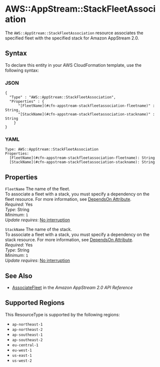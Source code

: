 # AWS::AppStream::StackFleetAssociation<a name="aws-resource-appstream-stackfleetassociation"></a>

The `AWS::AppStream::StackFleetAssociation` resource associates the specified fleet with the specified stack for Amazon AppStream 2\.0\.

## Syntax<a name="aws-resource-appstream-stackfleetassociation-syntax"></a>

To declare this entity in your AWS CloudFormation template, use the following syntax:

### JSON<a name="aws-resource-appstream-stackfleetassociation-syntax.json"></a>

```
{
  "Type" : "AWS::AppStream::StackFleetAssociation",
  "Properties" : {
      "[FleetName](#cfn-appstream-stackfleetassociation-fleetname)" : String,
      "[StackName](#cfn-appstream-stackfleetassociation-stackname)" : String
    }
}
```

### YAML<a name="aws-resource-appstream-stackfleetassociation-syntax.yaml"></a>

```
Type: AWS::AppStream::StackFleetAssociation
Properties: 
  [FleetName](#cfn-appstream-stackfleetassociation-fleetname): String
  [StackName](#cfn-appstream-stackfleetassociation-stackname): String
```

## Properties<a name="aws-resource-appstream-stackfleetassociation-properties"></a>

`FleetName`  <a name="cfn-appstream-stackfleetassociation-fleetname"></a>
The name of the fleet\.  
To associate a fleet with a stack, you must specify a dependency on the fleet resource\. For more information, see [DependsOn Attribute](https://docs.aws.amazon.com/AWSCloudFormation/latest/UserGuide/aws-attribute-dependson.html)\.  
*Required*: Yes  
*Type*: String  
*Minimum*: `1`  
*Update requires*: [No interruption](https://docs.aws.amazon.com/AWSCloudFormation/latest/UserGuide/using-cfn-updating-stacks-update-behaviors.html#update-no-interrupt)

`StackName`  <a name="cfn-appstream-stackfleetassociation-stackname"></a>
The name of the stack\.  
To associate a fleet with a stack, you must specify a dependency on the stack resource\. For more information, see [DependsOn Attribute](https://docs.aws.amazon.com/AWSCloudFormation/latest/UserGuide/aws-attribute-dependson.html)\.  
*Required*: Yes  
*Type*: String  
*Minimum*: `1`  
*Update requires*: [No interruption](https://docs.aws.amazon.com/AWSCloudFormation/latest/UserGuide/using-cfn-updating-stacks-update-behaviors.html#update-no-interrupt)

## See Also<a name="aws-resource-appstream-stackfleetassociation--seealso"></a>
+  [AssociateFleet](https://docs.aws.amazon.com/appstream2/latest/APIReference/API_AssociateFleet.html) in the *Amazon AppStream 2\.0 API Reference* 

## Supported Regions

This ResourceType is supported by the following regions:

- `ap-northeast-1`
- `ap-northeast-2`
- `ap-southeast-1`
- `ap-southeast-2`
- `eu-central-1`
- `eu-west-1`
- `us-east-1`
- `us-west-2`
